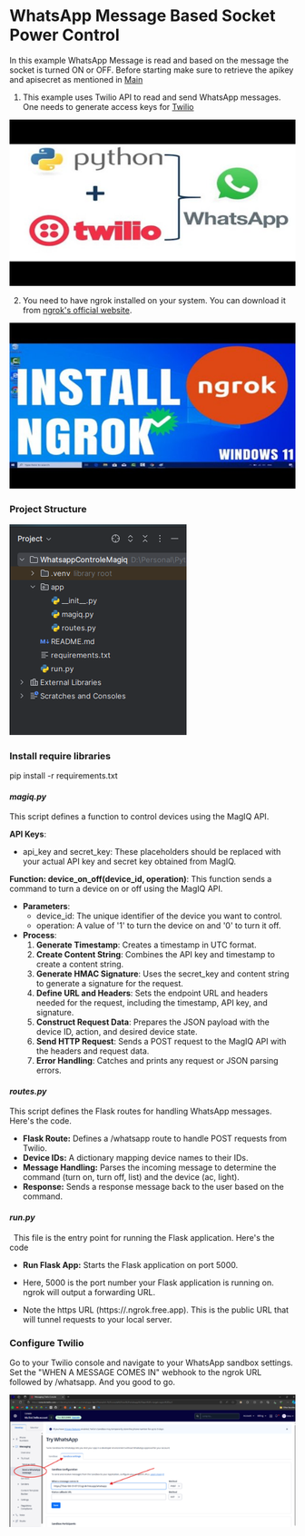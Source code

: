 ﻿# WhatsApp Message Based Socket Power Control

In this example WhatsApp Message is read and based on the message the socket is turned ON or OFF. Before starting make sure to retrieve the apikey and apisecret as mentioned in [Main](/)

1. This example uses Twilio API to read and send WhatsApp messages. One needs to generate access keys for [Twilio](https://www.twilio.com/en-us/messaging/channels/whatsapp)

![](docimgs/8d44ce03-ac0f-43a3-8232-1282c199241d.001.jpeg)

2. You need to have ngrok installed on your system. You can download it from [ngrok's official website](https://ngrok.com/). 

![](docimgs/8d44ce03-ac0f-43a3-8232-1282c199241d.002.jpeg)

### Project Structure
![](docimgs/8d44ce03-ac0f-43a3-8232-1282c199241d.003.png)

### **Install require libraries**
pip install -r requirements.txt

#### ***magiq.py***
This script defines a function to control devices using the MagIQ API.

**API Keys**:

- api\_key and secret\_key: These placeholders should be replaced with your actual API key and secret key obtained from MagIQ.

**Function: device\_on\_off(device\_id, operation)**: This function sends a command to turn a device on or off using the MagIQ API.

- **Parameters**:
  - device\_id: The unique identifier of the device you want to control.
  - operation: A value of '1' to turn the device on and '0' to turn it off.
- **Process**:
  1. **Generate Timestamp**: Creates a timestamp in UTC format.
  2. **Create Content String**: Combines the API key and timestamp to create a content string.
  3. **Generate HMAC Signature**: Uses the secret\_key and content string to generate a signature for the request.
  4. **Define URL and Headers**: Sets the endpoint URL and headers needed for the request, including the timestamp, API key, and signature.
  5. **Construct Request Data**: Prepares the JSON payload with the device ID, action, and desired device state.
  6. **Send HTTP Request**: Sends a POST request to the MagIQ API with the headers and request data.
  7. **Error Handling**: Catches and prints any request or JSON parsing errors.
#### ***routes.py***
This script defines the Flask routes for handling WhatsApp messages. Here's the code.

- **Flask Route:** Defines a /whatsapp route to handle POST requests from Twilio.
- **Device IDs:** A dictionary mapping device names to their IDs.
- **Message Handling:** Parses the incoming message to determine the command (turn on, turn off, list) and the device (ac, light).
- **Response:** Sends a response message back to the user based on the command.

#### ***run.py***
` `This file is the entry point for running the Flask application. Here's the code

- **Run Flask App:** Starts the Flask application on port 5000.
- Here, 5000 is the port number your Flask application is running on. ngrok will output a forwarding URL.

- Note the https URL (https://<random-string>.ngrok.free.app). This is the public URL that will tunnel requests to your local server.


### **Configure Twilio**
Go to your Twilio console and navigate to your WhatsApp sandbox settings. Set the "WHEN A MESSAGE COMES IN" webhook to the ngrok URL followed by /whatsapp. And you good to go.

![](docimgs/8d44ce03-ac0f-43a3-8232-1282c199241d.004.png)



